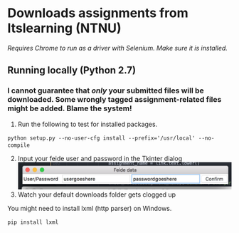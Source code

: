 # Downloads assignments from Itslearning (NTNU)
*Requires Chrome to run as a driver with Selenium. Make sure it is installed.*
## Running locally (Python 2.7)
### I cannot guarantee that *only* your submitted files will be downloaded. Some wrongly tagged assignment-related files might be added. Blame the system!
1) Run the following to test for installed packages.
```shell
python setup.py --no-user-cfg install --prefix='/usr/local' --no-compile
```
2) Input your feide user and password in the Tkinter dialog
![](https://raw.githubusercontent.com/ph10m/FileGrabberNTNU/master/images/input.png)
3) Watch your default downloads folder gets clogged up

You might need to install lxml (http parser) on Windows.
```shell
pip install lxml
```
